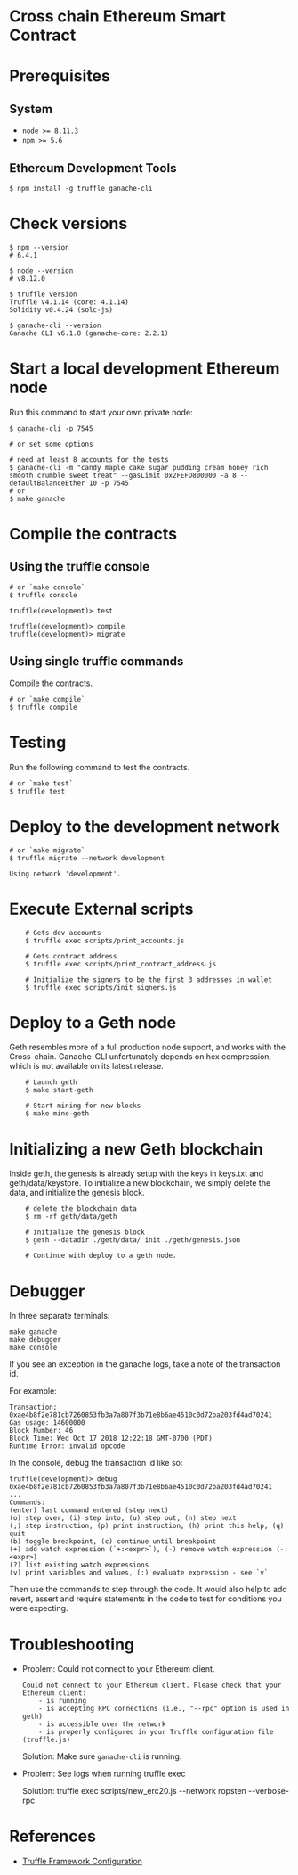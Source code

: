 # Cross chain Ethereum Smart Contract

# Prerequisites

## System

* `node >= 8.11.3`
* `npm >= 5.6`

## Ethereum Development Tools

    $ npm install -g truffle ganache-cli

# Check versions

    $ npm --version
    # 6.4.1

    $ node --version
    # v8.12.0

    $ truffle version
    Truffle v4.1.14 (core: 4.1.14)
    Solidity v0.4.24 (solc-js)

    $ ganache-cli --version
    Ganache CLI v6.1.8 (ganache-core: 2.2.1)

# Start a local development Ethereum node

Run this command to start your own private node:

    $ ganache-cli -p 7545

    # or set some options

    # need at least 8 accounts for the tests
    $ ganache-cli -m "candy maple cake sugar pudding cream honey rich smooth crumble sweet treat" --gasLimit 0x2FEFD800000 -a 8 --defaultBalanceEther 10 -p 7545
    # or
    $ make ganache

# Compile the contracts

## Using the truffle console

    # or `make console`
    $ truffle console

    truffle(development)> test

    truffle(development)> compile
    truffle(development)> migrate

## Using single truffle commands

Compile the contracts.

    # or `make compile`
    $ truffle compile

# Testing

Run the following command to test the contracts.

    # or `make test`
    $ truffle test

# Deploy to the development network

    # or `make migrate`
    $ truffle migrate --network development

    Using network 'development'.

# Execute External scripts

```
    # Gets dev accounts
    $ truffle exec scripts/print_accounts.js

    # Gets contract address
    $ truffle exec scripts/print_contract_address.js

    # Initialize the signers to be the first 3 addresses in wallet
    $ truffle exec scripts/init_signers.js
```

# Deploy to a Geth node

Geth resembles more of a full production node support, and works with the Cross-chain. Ganache-CLI unfortunately
depends on hex compression, which is not available on its latest release.

```
    # Launch geth
    $ make start-geth

    # Start mining for new blocks
    $ make mine-geth
```

# Initializing a new Geth blockchain

Inside geth, the genesis is already setup with the keys in keys.txt and geth/data/keystore. To initialize
a new blockchain, we simply delete the data, and initialize the genesis block.

```
    # delete the blockchain data
    $ rm -rf geth/data/geth

    # initialize the genesis block
    $ geth --datadir ./geth/data/ init ./geth/genesis.json

    # Continue with deploy to a geth node.
```


# Debugger

In three separate terminals:

    make ganache
    make debugger
    make console

If you see an exception in the ganache logs, take a note of the transaction id.

For example:

    Transaction: 0xae4b8f2e781cb7260853fb3a7a807f3b71e8b6ae4510c0d72ba203fd4ad70241
    Gas usage: 14600000
    Block Number: 46
    Block Time: Wed Oct 17 2018 12:22:18 GMT-0700 (PDT)
    Runtime Error: invalid opcode

In the console, debug the transaction id like so:

    truffle(development)> debug 0xae4b8f2e781cb7260853fb3a7a807f3b71e8b6ae4510c0d72ba203fd4ad70241
    ...
    Commands:
    (enter) last command entered (step next)
    (o) step over, (i) step into, (u) step out, (n) step next
    (;) step instruction, (p) print instruction, (h) print this help, (q) quit
    (b) toggle breakpoint, (c) continue until breakpoint
    (+) add watch expression (`+:<expr>`), (-) remove watch expression (-:<expr>)
    (?) list existing watch expressions
    (v) print variables and values, (:) evaluate expression - see `v`

Then use the commands to step through the code.
It would also help to add revert, assert and require statements in the code to test for conditions you were expecting.
    
# Troubleshooting

* Problem: Could not connect to your Ethereum client.

      Could not connect to your Ethereum client. Please check that your Ethereum client:
          - is running
          - is accepting RPC connections (i.e., "--rpc" option is used in geth)
          - is accessible over the network
          - is properly configured in your Truffle configuration file (truffle.js)

  Solution: Make sure `ganache-cli` is running.

* Problem: See logs when running truffle exec

  Solution: truffle exec scripts/new_erc20.js  --network ropsten  --verbose-rpc

# References

* [Truffle Framework Configuration](http://truffleframework.com/docs/advanced/configuration>)
